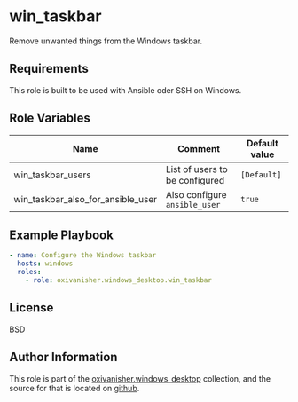 win_taskbar
===========

Remove unwanted things from the Windows taskbar.

Requirements
------------

This role is built to be used with Ansible oder SSH on Windows.

Role Variables
--------------

| Name                              | Comment                        | Default value |
|-----------------------------------|--------------------------------|---------------|
| win_taskbar_users                 | List of users to be configured | `[Default]`   |
| win_taskbar_also_for_ansible_user | Also configure `ansible_user`  | `true`        |

Example Playbook
----------------
```yaml
- name: Configure the Windows taskbar
  hosts: windows
  roles:
    - role: oxivanisher.windows_desktop.win_taskbar
```
License
-------

BSD

Author Information
------------------

This role is part of the [oxivanisher.windows_desktop](https://galaxy.ansible.com/ui/repo/published/oxivanisher/windows_desktop/) collection, and the source for that is located on [github](https://github.com/oxivanisher/collection-windows_desktop).
